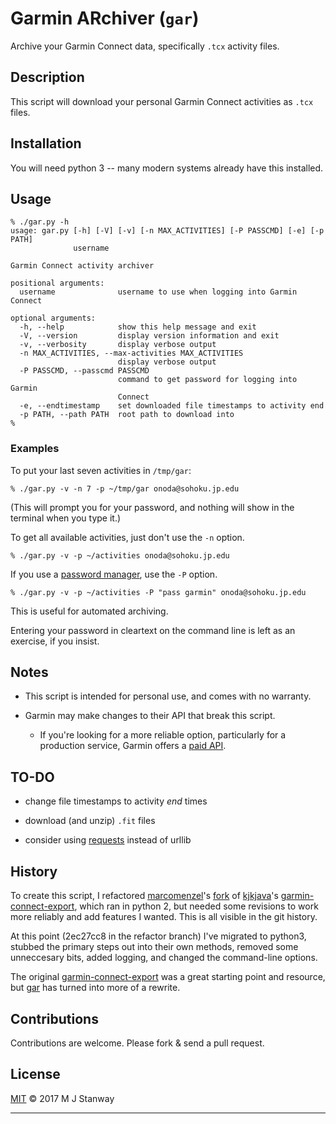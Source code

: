Garmin ARchiver (`gar`)
=======================

Archive your Garmin Connect data, specifically `.tcx` activity files.

Description
-----------
This script will download your personal Garmin Connect activities as `.tcx` files.

Installation
------------
You will need python 3 -- many modern systems already have this installed.

Usage
-----

```shell
% ./gar.py -h
usage: gar.py [-h] [-V] [-v] [-n MAX_ACTIVITIES] [-P PASSCMD] [-e] [-p PATH]
              username

Garmin Connect activity archiver

positional arguments:
  username              username to use when logging into Garmin Connect

optional arguments:
  -h, --help            show this help message and exit
  -V, --version         display version information and exit
  -v, --verbosity       display verbose output
  -n MAX_ACTIVITIES, --max-activities MAX_ACTIVITIES
                        display verbose output
  -P PASSCMD, --passcmd PASSCMD
                        command to get password for logging into Garmin
                        Connect
  -e, --endtimestamp    set downloaded file timestamps to activity end
  -p PATH, --path PATH  root path to download into
%
```

### Examples

To put your last seven activities in `/tmp/gar`:

```shell
% ./gar.py -v -n 7 -p ~/tmp/gar onoda@sohoku.jp.edu
```

(This will prompt you for your password, and nothing will show in the
terminal when you type it.)

To get all available activities, just don't use the `-n` option.

```shell
% ./gar.py -v -p ~/activities onoda@sohoku.jp.edu
```

If you use a [password manager][pass], use the `-P` option.

```shell
% ./gar.py -v -p ~/activities -P "pass garmin" onoda@sohoku.jp.edu
```

This is useful for automated archiving.

Entering your password in cleartext on the command line is left as an exercise,
if you insist.


Notes
-----

* This script is intended for personal use, and comes with no warranty.

* Garmin may make changes to their API that break this script.

  - If you're looking for a more reliable option, particularly for a
    production service, Garmin offers a [paid API].


TO-DO
-----

* change file timestamps to activity *end* times

* download (and unzip) `.fit` files

* consider using [requests](http://docs.python-requests.org) instead of urllib

History
-------
To create this script, I refactored [marcomenzel]'s [fork] of [kjkjava]'s
[garmin-connect-export], which ran in python 2, but needed some revisions to
work more reliably and add features I wanted. This is all visible in the git
history.

At this point (2ec27cc8 in the refactor branch) I've migrated to python3,
stubbed the primary steps out into their own methods, removed some
unneccesary bits, added logging, and changed the command-line options.

The original [garmin-connect-export] was a great starting point and resource,
but [gar] has turned into more of a rewrite.

Contributions
-------------
Contributions are welcome. Please fork & send a pull request.

License
-------
[MIT](https://github.com/bluesquall/garmin-connect-export/blob/master/LICENSE) &copy; 2017 M J Stanway

-------------
[gar]: https://github.com/bluesquall/garmin-connect-export
[pass]: https://www.passwordstore.org
[kjkjava]: https://github.com/kjkjava/
[garmin-connect-export]: https://github.com/kjkjava/garmin-connect-export
[marcomenzel]: https://github.com/marcomenzel/
[fork]: https://github.com/marcomenzel/garmin-connect-export
[paid API]: https://developer.garmin.com/garmin-connect-api/overview/
